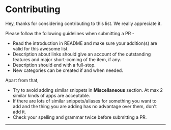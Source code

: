 # Contributing

Hey, thanks for considering contributing to this list. We really appreciate it.

Please follow the following guidelines when submitting a PR -

* Read the introduction in README and make sure your addition(s) are valid for this awesome list.
* Description about links should give an account of the outstanding features and major short-coming of the item, if any.
* Description should end with a full-stop.
* New categories can be created if and when needed.

Apart from that,

* Try to avoid adding similar snippets in **Miscellaneous** section. At max 2 similar kinds of apps are acceptable.
* If there are lots of similar snippets/aliases for something you want to add and the thing you are adding has no advantage over them, don't add it.
* Check your spelling and grammar twice before submitting a PR.

-----
